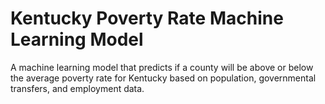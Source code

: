 # Kentucky Poverty Rate Machine Learning Model

A machine learning model that predicts if a county will be above or below the average poverty rate for Kentucky based on population, governmental transfers, and employment data.
